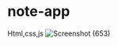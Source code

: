 # note-app
Html,css,js
![Screenshot (653)](https://github.com/SanyamMadaan/note-app/assets/124160436/8b15e4b7-c7e1-4cb3-b1f6-4411b9af9770)
